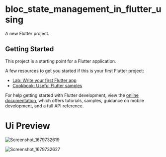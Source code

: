 # bloc_state_management_in_flutter_using

A new Flutter project.

## Getting Started

This project is a starting point for a Flutter application.

A few resources to get you started if this is your first Flutter project:

- [Lab: Write your first Flutter app](https://docs.flutter.dev/get-started/codelab)
- [Cookbook: Useful Flutter samples](https://docs.flutter.dev/cookbook)

For help getting started with Flutter development, view the
[online documentation](https://docs.flutter.dev/), which offers tutorials,
samples, guidance on mobile development, and a full API reference.

# Ui Preview

![Screenshot_1679732619](https://user-images.githubusercontent.com/103892160/227706235-1b3b726c-2dfd-4972-af6f-ff28b9476acc.png)

![Screenshot_1679732627](https://user-images.githubusercontent.com/103892160/227706249-2d55b11e-a765-45e8-a0da-c3cf1d5a23bf.png)

